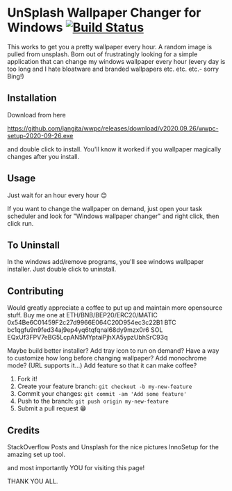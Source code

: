 ﻿# UnSplash Wallpaper Changer for Windows [![Build Status](https://travis-ci.com/jangita/wwpc.svg?branch=master)](https://travis-ci.com/jangita/wwpc)
This works to get you a pretty wallpaper every hour. A random image is pulled from unsplash. Born out of frustratingly looking for a simple application that can change my windows wallpaper every hour (every day is too long and I hate bloatware and branded wallpapers etc. etc. etc.- sorry Bing!)

## Installation
Download from here 

<https://github.com/jangita/wwpc/releases/download/v2020.09.26/wwpc-setup-2020-09-26.exe> 

and double click to install. You'll know it worked if you wallpaper magically changes after you install.

## Usage

Just wait for an hour every hour 😊

If you want to change the wallpaper on demand, just open your task scheduler and look for "Windows wallpaper changer" and right click, then click run.

## To Uninstall

In the windows add/remove programs, you'll see windows wallpaper installer. Just double click to uninstall.

## Contributing

Would greatly appreciate a coffee to put up and maintain more opensource stuff. Buy me one at 
ETH/BNB/BEP20/ERC20/MATIC 0x54Be6C01459F2c27d9966E064C20D954ec3c22B1
BTC bc1qgfu9n9fed34aj9ep4yq6tqfqnal68dy9mzx0r6
SOL EQxUf3FPV7eBG5LcpAN5MYptaiPjhXA5ypzUbhSrC93q

Maybe build better installer?
Add tray icon to run on demand?
Have a way to customize how long before changing wallpaper?
Add monochrome mode? (URL supports it...)
Add feature so that it can make coffee?

1. Fork it!
2. Create your feature branch: `git checkout -b my-new-feature`
3. Commit your changes: `git commit -am 'Add some feature'`
4. Push to the branch: `git push origin my-new-feature`
5. Submit a pull request 😁

## Credits

StackOverflow Posts and Unsplash for the nice pictures
InnoSetup for the amazing set up tool.

and most importantly YOU for visiting this page!

THANK YOU ALL.
